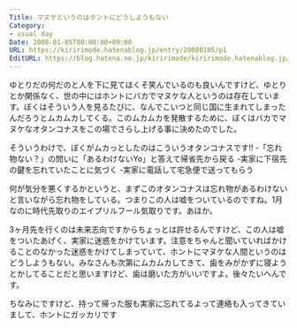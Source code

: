 ```yaml
---
Title: マヌケというのはホントにどうしようもない
Category:
- usual day
Date: 2008-01-05T00:00:00+09:00
URL: https://kiririmode.hatenablog.jp/entry/20080105/p1
EditURL: https://blog.hatena.ne.jp/kiririmode/kiririmode.hatenablog.jp/atom/entry/8454420450078215756
---
```



ゆとりだの何だのと人を下に見てほくそ笑んでいるのも良いんですけど、ゆとりとか関係なく、世の中にはホントにバカでマヌケな人というのは存在しています。ぼくはそういう人を見るたびに、なんでこいつと同じ国に生まれてしまったんだろうとムカムカしてくる。このムカムカを発散するために、ぼくはバカでマヌケなオタンコナスをこの場でさらし上げる事に決めたのでした。


そういうわけで、ぼくがムカっとしたのはこういうオタンコナスです!!
-「忘れ物ない？」の問いに「あるわけないYo」と答えて帰省先から戻る
-実家に下宿先の鍵を忘れていたことに気づく
-実家に電話して宅急便で送ってもらう


何が気分を悪くするかというと、まずこのオタンコナスは忘れ物があるわけないと言いながら忘れ物をしている。つまりこの人は嘘をついているのですね。1月なのに時代先取りのエイプリルフール気取りです。あほか。


3ヶ月先を行くのは未来志向ですからちょっとは許せるんですけど、この人は嘘をついたあげく、実家に迷惑をかけています。注意をちゃんと聞いていればかけることのなかった迷惑をかけてしまっていて、ホントにマヌケな人間というのはどうしようもない。みなさんも次第にムカムカしてきて、歯をみがかずに寝ようとかしてることだと思いますけど、歯は磨いた方がいいですよ。後々たいへんです。


ちなみにですけど、持って帰った服も実家に忘れてるよって連絡も入ってきていまして、ホントにガッカリです
